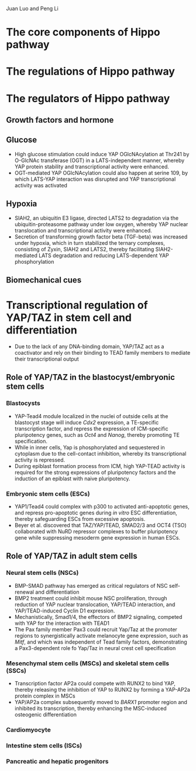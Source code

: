 Juan Luo and Peng Li

# The core components of Hippo pathway
# The regulations of Hippo pathway
# The regulators of Hippo pathway
## Growth factors and hormone
## Glucose
- High glucose stimulation could induce YAP OGlcNAcylation at Thr241 by O-GlcNAc transferase (OGT) in a LATS-independent manner, whereby YAP protein stability and transcriptional activity were enhanced. 
- OGT-mediated YAP OGlcNAcylation could also happen at serine 109, by which LATS-YAP interaction was disrupted and YAP transcriptional activity was activated
## Hypoxia
- SIAH2, an ubiquitin E3 ligase, directed LATS2 to degradation via the ubiquitin-proteasome pathway under low oxygen, whereby YAP nuclear translocation and transcriptional activity were enhanced.
- Secretion of transforming growth factor beta (TGF-beta) was increased under hypoxia, which in turn stabilized the ternary complexes, consisting of Zyxin, SIAH2 and LATS2, thereby facilitating SIAH2-mediated LATS degradation and reducing LATS-dependent YAP phosphorylation
## Biomechanical cues
# Transcriptional regulation of YAP/TAZ in stem cell and differentiation
- Due to the lack of any DNA-binding domain, YAP/TAZ act as a coactivator and rely on their binding to TEAD family members to mediate their transcriptional output
## Role of YAP/TAZ in the blastocyst/embryonic stem cells
### Blastocysts
- YAP-Tead4 module localized in the nuclei of outside cells at the blastocyst stage will induce *Cdx2* expression, a TE-specific transcription factor, and repress the expression of ICM-specific pluripotency genes, such as *Oct4* and *Nanog*, thereby promoting TE specification.
- While in inner cells, Yap is phosphorylated and sequestered in cytoplasm due to the cell-contact inhibition, whereby its transcriptional activity is repressed.
- During epiblast formation process from ICM, high YAP-TEAD activity is required for the strong expressions of pluripotency factors and the induction of an epiblast with naive pluripotency.
### Embryonic stem cells (ESCs)
- YAP1/Tead4 could complex with p300 to activated anti-apoptotic genes, and repress pro-apoptotic genes during *in vitro* ESC differentiation, thereby safeguarding ESCs from excessive apoptosis. 
- Beyer et al. discovered that TAZ/YAP/TEAD, SMAD2/3 and OCT4 (TSO) collaborated with NuRD repressor complexes to buffer pluripotency gene while suppressing mesoderm gene expression in human ESCs. 
## Role of YAP/TAZ in adult stem cells
### Neural stem cells (NSCs)
- BMP-SMAD pathway has emerged as critical regulators of NSC self-renewal and differentiation
- BMP2 treatment could inhibit mouse NSC proliferation, through reduction of YAP nuclear translocation, YAP/TEAD interaction, and YAP/TEAD-induced Cyclin D1 expression.
- Mechanistically, Smad1/4, the effectors of BMP2 signaling, competed with YAP for the interaction with TEAD1
- The Pax family member Pax3 could recruit Yap/Taz at the promoter regions to synergistically activate melanocyte gene expression, such as *Mitf*, and which was independent of Tead family factors, demonstrating a Pax3-dependent role fo Yap/Taz in neural crest cell specification
### Mesenchymal stem cells (MSCs) and skeletal stem cells (SSCs)
- Transcription factor AP2a could compete with RUNX2 to bind YAP, thereby releasing the inhibition of YAP to RUNX2 by forming a YAP-AP2a protein complex in MSCs
- YAP/AP2a complex subsequently moved to *BARX1* promoter region and inhibited its transcription, thereby enhancing the MSC-induced osteogenic differentiation
### Cardiomyocyte
### Intestine stem cells (ISCs)
### Pancreatic and hepatic progenitors

